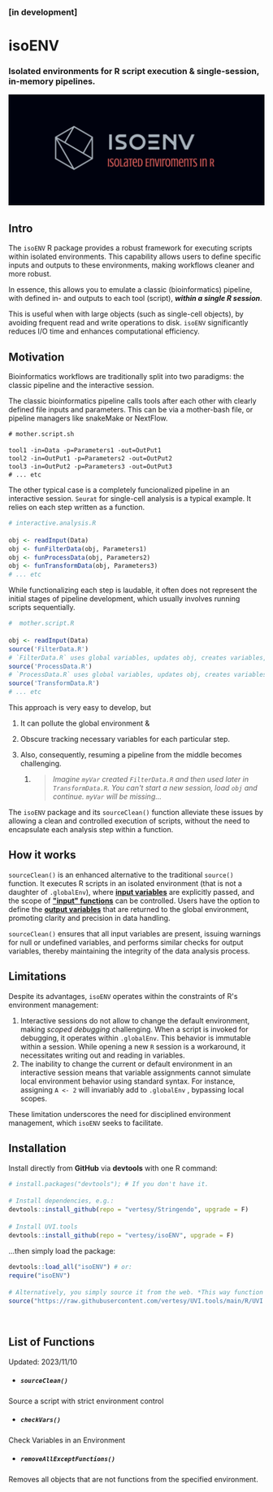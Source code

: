 ### [in development]

# isoENV

### Isolated environments for R script execution & single-session, in-memory pipelines.

![isoENV](Development/isoENV.png)



## Intro

The `isoENV` R package provides a robust framework for executing scripts within isolated environments. This capability allows users to define specific inputs and outputs to these environments, making workflows cleaner and more robust.

In essence, this allows you to emulate a classic (bioinformatics) pipeline, with defined in- and outputs to each tool (script), ***within a single R session***. 

This is useful when with large objects (such as single-cell objects), by avoiding frequent read and write operations to disk. `isoENV` significantly reduces I/O time and enhances computational efficiency.




## Motivation

Bioinformatics workflows are traditionally split into two paradigms: the classic pipeline and the interactive session. 

The classic bioinformatics pipeline calls tools after each other with clearly defined file inputs and parameters. This can be via a mother-bash file, or pipeline managers like snakeMake or NextFlow. 

```shell
# mother.script.sh

tool1 -in=Data -p=Parameters1 -out=OutPut1
tool2 -in=OutPut1 -p=Parameters2 -out=OutPut2
tool3 -in=OutPut2 -p=Parameters3 -out=OutPut3
# ... etc
```

The other typical case is a completely funcionalized pipeline in an interactive session. `Seurat` for single-cell analysis is a typical example. It relies on each step written as a function.

```R
# interactive.analysis.R

obj <- readInput(Data)
obj <- funFilterData(obj, Parameters1)
obj <- funProcessData(obj, Parameters2)
obj <- funTransformData(obj, Parameters3)
# ... etc
```

While functionalizing each step is laudable, it often does not represent the initial stages of pipeline development, which usually involves running scripts sequentially. 

```R
#  mother.script.R

obj <- readInput(Data)
source('FilterData.R')
# `FilterData.R` uses global variables, updates obj, creates variables, etc.
source('ProcessData.R')
# `ProcessData.R` uses global variables, updates obj, creates variables, etc.
source('TransformData.R')
# ... etc
```

This approach is very easy to develop, but

1.  It can pollute the global environment & 
2.  Obscure tracking necessary variables for each particular step. 
3.  Also, consequently, resuming a pipeline from the middle becomes challenging. 

    1.  >  *Imagine `myVar` created `FilterData.R` and then used later in `TransformData.R`. You can't start a new session, load `obj` and continue.  `myVar` will be missing...*




The `isoENV` package and its `sourceClean()` function alleviate these issues by allowing a clean and controlled execution of scripts, without the need to encapsulate each analysis step within a function.



## How it works

`sourceClean()` is an enhanced alternative to the traditional `source()` function. It executes R scripts in an isolated environment (that is not a daughter of `.globalEnv`), where **<u>input variables</u>** are explicitly passed, and the scope of **<u>"input" functions</u>** can be controlled.  Users have the option to define the **<u>output variables</u>** that are returned to the global environment, promoting clarity and precision in data handling. 

`sourceClean()` ensures that all input variables are present, issuing warnings for null or undefined variables, and performs similar checks for output variables, thereby maintaining the integrity of the data analysis process.



## Limitations

Despite its advantages, `isoENV` operates within the constraints of R's environment management:

1. Interactive sessions do not allow to change the default environment, making *scoped debugging* challenging. When a script is invoked for debugging, it operates within  `.globalEnv`. This behavior is immutable within a session. While opening a new `R` session is a workaround, it necessitates writing out and reading in variables.
2. The inability to change the current or default environment in an interactive session means that variable assignments cannot simulate local environment behavior using standard syntax. For instance, assigning `A <- 2` will invariably add to  `.globalEnv` , bypassing local scopes. 

These limitation underscores the need for disciplined environment management, which `isoENV` seeks to facilitate.



## Installation

Install directly from **GitHub** via **devtools** with one R command:

```r
# install.packages("devtools"); # If you don't have it.

# Install dependencies, e.g.:
devtools::install_github(repo = "vertesy/Stringendo", upgrade = F)

# Install UVI.tools
devtools::install_github(repo = "vertesy/isoENV", upgrade = F)

```

...then simply load the package:

```r
devtools::load_all("isoENV") # or:
require("isoENV")

# Alternatively, you simply source it from the web. *This way function help will not work, and you will have no local copy of the code on your hard drive.*
source("https://raw.githubusercontent.com/vertesy/UVI.tools/main/R/UVI.tools.R")
```

<br>



## List of Functions

Updated: 2023/11/10

- ##### `sourceClean()`
Source a script with strict environment control

- ##### `checkVars()`
Check Variables in an Environment

- ##### `removeAllExceptFunctions()`
Removes all objects that are not functions from the specified environment.
